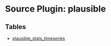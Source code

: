 # Source Plugin: plausible

## Tables

- [plausible_stats_timeseries](https://github.com/cloudquery/cloudquery/blob/main/plugins/source/plausible/docs/tables/plausible_stats_timeseries.md)